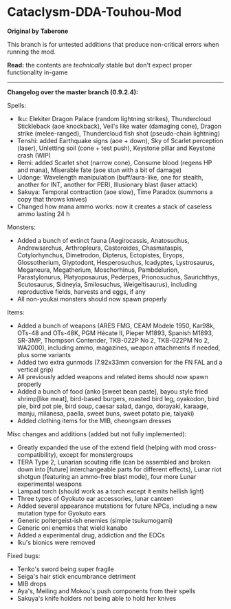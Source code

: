 # Cataclysm-DDA-Touhou-Mod
**Original by Taberone**

This branch is for untested additions that produce non-critical errors when running the mod.

**Read:** the contents are *technically* stable but don't expect proper functionality in-game

----

**Changelog over the master branch (0.9.2.4):**

Spells:
* Iku: Elekiter Dragon Palace (random lightning strikes), Thundercloud Stickleback (aoe knockback), Veil's like water (damaging cone), Dragon strike (melee-ranged), Thundercloud fish shot (pseudo-chain lightning)
* Tenshi: added Earthquake signs (aoe + down), Sky of Scarlet perception (laser), Unletting soil (cone + test push), Keystone pillar and Keystone crash (WIP)
* Remi: added Scarlet shot (narrow cone), Consume blood (regens HP and mana), Miserable fate (aoe stun with a bit of damage)
* Udonge: Wavelength manipulation (buff/aura-like, one for stealth, another for INT, another for PER), Illusionary blast (laser attack)
* Sakuya: Temporal contraction (aoe slow), Time Paradox (summons a copy that throws knives)
* Changed how mana ammo works: now it creates a stack of caseless ammo lasting 24 h

Monsters:
* Added a bunch of extinct fauna (Aegirocassis, Anatosuchus, Andrewsarchus, Arthropleura, Castoroides, Chasmataspis, Cotylorhynchus, Dimetrodon, Dipterus, Ectopistes, Eryops, Glossotherium, Glyptodont, Hesperosuchus, Icadyptes, Lystrosaurus, Meganeura, Megatherium, Moschorhinus, Pambdelurion, Parastylonurus, Platyoposaurus, Pederpes, Prionosuchus, Saurichthys, Scutosaurus, Sidneyia, Smilosuchus, Weigeltisaurus), including reproductive fields, harvests and eggs, if any
* All non-youkai monsters should now spawn properly

Items:
* Added a bunch of weapons (ARES FMG, CEAM Mòdele 1950, Kar98k, OTs-48 and OTs-48K, PGM Hécate II, Pieper M1893, Spanish M1893, SR-3MP, Thompson Contender, TKB-022P No 2, TKB-022PM No 2, WA2000), including ammo, magazines, weapon attachments if needed, plus some variants
* Added two extra gunmods (7.92x33mm conversion for the FN FAL and a vertical grip)
* All previously added weapons and related items should now spawn properly
* Added a bunch of food (anko [sweet bean paste], bayou style fried shrimp[like meat], bird-based burgers, roasted bird leg, oyakodon, bird pie, bird pot pie, bird soup, caesar salad, dango, dorayaki, karaage, manju, milanesa, paella, sweet buns, sweet potato pie, taiyaki)
* Added clothing items for the MIB, cheongsam dresses

Misc changes and additions (added but not fully implemented):
* Greatly expanded the use of the extend field (helping with mod cross-compatibility), except for monstergroups
* TERA Type 2, Lunarian scouting rifle (can be assembled and broken down into [future] interchangeable parts for different effects), Lunar riot shotgun (featuring an ammo-free blast mode), four more Lunar experimental weapons
* Lampad torch (should work as a torch except it emits hellish light)
* Three types of Gyokuto ear accessories, lunar canteen
* Added several appearance mutations for future NPCs, including a new mutation type for Gyokuto ears
* Generic poltergeist-ish enemies (simple tsukumogami)
* Generic oni enemies that wield kanabo
* Added a experimental drug, addiction and the EOCs
* Iku's bionics were removed

Fixed bugs:
* Tenko's sword being super fragile
* Seiga's hair stick encumbrance detriment
* MIB drops
* Aya's, Meiling and Mokou's push components from their spells
* Sakuya's knife holders not being able to hold her knives

